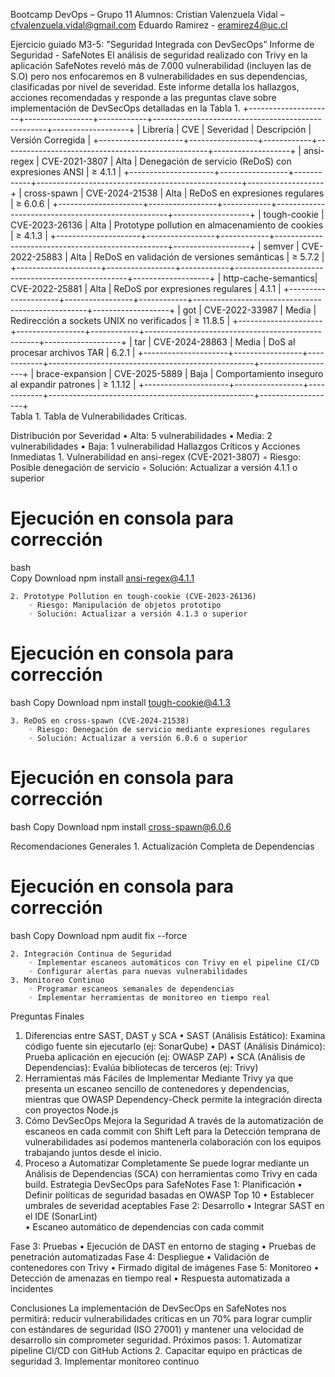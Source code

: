 Bootcamp DevOps – Grupo 11
Alumnos:	Cristian Valenzuela Vidal – cfvalenzuela.vidal@gmail.com
		      Eduardo Ramirez - eramirez4@uc.cl      
        
Ejercicio guiado M3-5: "Seguridad Integrada con DevSecOps” 
Informe de Seguridad - SafeNotes
El análisis de seguridad realizado con Trivy en la aplicación SafeNotes reveló más de 7.000 vulnerabilidad (incluyen las de S.O) pero nos enfocaremos en 8 vulnerabilidades en sus dependencias, clasificadas por nivel de severidad. Este informe detalla los hallazgos, acciones recomendadas y responde a las preguntas clave sobre implementación de DevSecOps detalladas en la Tabla 1.
+---------------------+-----------------+------------+---------------------------------------------------+-------------------+
| Librería            | CVE             | Severidad  | Descripción                                       | Versión Corregida |
+---------------------+-----------------+------------+---------------------------------------------------+-------------------+
| ansi-regex          | CVE-2021-3807   | Alta       | Denegación de servicio (ReDoS) con expresiones ANSI | ≥ 4.1.1           |
+---------------------+-----------------+------------+---------------------------------------------------+-------------------+
| cross-spawn         | CVE-2024-21538  | Alta       | ReDoS en expresiones regulares                    | ≥ 6.0.6           |
+---------------------+-----------------+------------+---------------------------------------------------+-------------------+
| tough-cookie        | CVE-2023-26136  | Alta       | Prototype pollution en almacenamiento de cookies  | ≥ 4.1.3           |
+---------------------+-----------------+------------+---------------------------------------------------+-------------------+
| semver              | CVE-2022-25883  | Alta       | ReDoS en validación de versiones semánticas       | ≥ 5.7.2           |
+---------------------+-----------------+------------+---------------------------------------------------+-------------------+
| http-cache-semantics| CVE-2022-25881  | Alta       | ReDoS por expresiones regulares                   | 4.1.1             |
+---------------------+-----------------+------------+---------------------------------------------------+-------------------+
| got                 | CVE-2022-33987  | Media      | Redirección a sockets UNIX no verificados         | ≥ 11.8.5          |
+---------------------+-----------------+------------+---------------------------------------------------+-------------------+
| tar                 | CVE-2024-28863  | Media      | DoS al procesar archivos TAR                      | 6.2.1             |
+---------------------+-----------------+------------+---------------------------------------------------+-------------------+
| brace-expansion     | CVE-2025-5889   | Baja       | Comportamiento inseguro al expandir patrones      | ≥ 1.1.12          |
+---------------------+-----------------+------------+---------------------------------------------------+-------------------+     
              Tabla 1. Tabla de Vulnerabilidades Críticas. 

Distribución por Severidad
    • Alta: 5 vulnerabilidades
    • Media: 2 vulnerabilidades
    • Baja: 1 vulnerabilidad
Hallazgos Críticos y Acciones Inmediatas
    1. Vulnerabilidad en ansi-regex (CVE-2021-3807)
        ◦ Riesgo: Posible denegación de servicio
        ◦ Solución: Actualizar a versión 4.1.1 o superior                                                               
# Ejecución en consola para corrección
bash                                                        
Copy
Download
npm install ansi-regex@4.1.1
                                                                                                                            
    2. Prototype Pollution en tough-cookie (CVE-2023-26136)
        ◦ Riesgo: Manipulación de objetos prototipo
        ◦ Solución: Actualizar a versión 4.1.3 o superior
# Ejecución en consola para corrección
bash
Copy
Download
npm install tough-cookie@4.1.3

    3. ReDoS en cross-spawn (CVE-2024-21538)
        ◦ Riesgo: Denegación de servicio mediante expresiones regulares
        ◦ Solución: Actualizar a versión 6.0.6 o superior
# Ejecución en consola para corrección
bash
Copy
Download
npm install cross-spawn@6.0.6

Recomendaciones Generales
    1. Actualización Completa de Dependencias
# Ejecución en consola para corrección
bash
Copy
Download
npm audit fix --force


    2. Integración Continua de Seguridad
        ◦ Implementar escaneos automáticos con Trivy en el pipeline CI/CD
        ◦ Configurar alertas para nuevas vulnerabilidades
    3. Monitoreo Continuo
        ◦ Programar escaneos semanales de dependencias
        ◦ Implementar herramientas de monitoreo en tiempo real

Preguntas Finales
1. Diferencias entre SAST, DAST y SCA
    • SAST (Análisis Estático): Examina código fuente sin ejecutarlo (ej: SonarQube)
    • DAST (Análisis Dinámico): Prueba aplicación en ejecución (ej: OWASP ZAP)
    • SCA (Análisis de Dependencias): Evalúa bibliotecas de terceros (ej: Trivy)
2. Herramientas más Fáciles de Implementar
Mediante Trivy ya que presenta un escaneo sencillo de contenedores y dependencias, mientras que OWASP Dependency-Check permite la integración directa con proyectos Node.js
3. Cómo DevSecOps Mejora la Seguridad
A través de la automatización de escaneos en cada commit con Shift Left para la Detección temprana de vulnerabilidades así podemos mantenerla colaboración con los equipos trabajando juntos desde el inicio.
4. Proceso a Automatizar Completamente
Se puede lograr mediante un Análisis de Dependencias (SCA) con herramientas como Trivy en cada build. 
Estrategia DevSecOps para SafeNotes
Fase 1: Planificación
    • Definir políticas de seguridad basadas en OWASP Top 10
    • Establecer umbrales de severidad aceptables
Fase 2: Desarrollo
    • Integrar SAST en el IDE (SonarLint)                                                                                                                                       
    • Escaneo automático de dependencias con cada commit


Fase 3: Pruebas
    • Ejecución de DAST en entorno de staging
    • Pruebas de penetración automatizadas
Fase 4: Despliegue
    • Validación de contenedores con Trivy
    • Firmado digital de imágenes
Fase 5: Monitoreo
    • Detección de amenazas en tiempo real
    • Respuesta automatizada a incidentes

Conclusiones
La implementación de DevSecOps en SafeNotes nos permitirá: reducir vulnerabilidades críticas en un 70% para lograr cumplir con estándares de seguridad (ISO 27001) y mantener una velocidad de desarrollo sin comprometer seguridad.
Próximos pasos:
    1. Automatizar pipeline CI/CD con GitHub Actions
    2. Capacitar equipo en prácticas de seguridad
    3. Implementar monitoreo continuo

